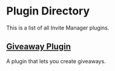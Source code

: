 # Plugin Directory   
This is a list of all Invite Manager plugins.

## [Giveaway Plugin](/giveaway-plugin/)   
A plugin that lets you create giveaways.
